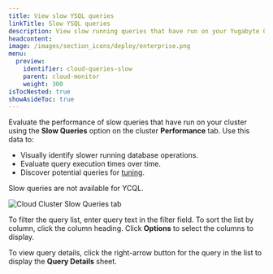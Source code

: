 ```yaml
---
title: View slow YSQL queries
linkTitle: Slow YSQL queries
description: View slow running queries that have run on your Yugabyte Cloud cluster.
headcontent:
image: /images/section_icons/deploy/enterprise.png
menu:
  preview:
    identifier: cloud-queries-slow
    parent: cloud-monitor
    weight: 300
isTocNested: true
showAsideToc: true
---
```


Evaluate the performance of slow queries that have run on your cluster using the **Slow Queries** option on the cluster **Performance** tab. Use this data to:

- Visually identify slower running database operations.
- Evaluate query execution times over time.
- Discover potential queries for [tuning](../../../explore/query-1-performance/).

Slow queries are not available for YCQL.

![Cloud Cluster Slow Queries tab](/images/yb-cloud/cloud-clusters-slow.png)

To filter the query list, enter query text in the filter field. To sort the list by column, click the column heading. Click **Options** to select the columns to display.

To view query details, click the right-arrow button for the query in the list to display the **Query Details** sheet.

